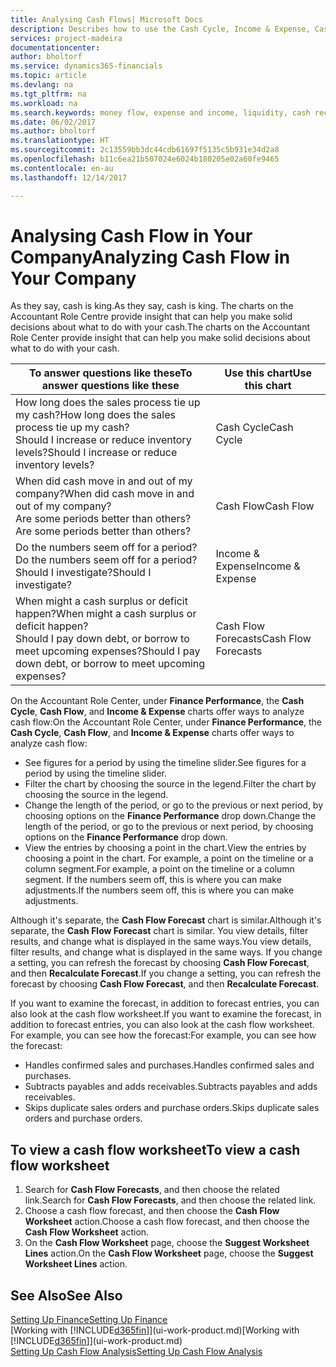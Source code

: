 ```yaml
---
title: Analysing Cash Flows| Microsoft Docs
description: Describes how to use the Cash Cycle, Income & Expense, Cash Flow, and Cash Flow Forecast charts to analyze the past and future flow of money in and out of your company.
services: project-madeira
documentationcenter: 
author: bholtorf
ms.service: dynamics365-financials
ms.topic: article
ms.devlang: na
ms.tgt_pltfrm: na
ms.workload: na
ms.search.keywords: money flow, expense and income, liquidity, cash receipts minus cash payments, Cartera
ms.date: 06/02/2017
ms.author: bholtorf
ms.translationtype: HT
ms.sourcegitcommit: 2c13559bb3dc44cdb61697f5135c5b931e34d2a8
ms.openlocfilehash: b11c6ea21b507024e6024b180205e02a60fe9465
ms.contentlocale: en-au
ms.lasthandoff: 12/14/2017

---
```

# <a name="analyzing-cash-flow-in-your-company"></a><span data-ttu-id="5c385-103">Analysing Cash Flow in Your Company</span><span class="sxs-lookup"><span data-stu-id="5c385-103">Analyzing Cash Flow in Your Company</span></span>
<span data-ttu-id="5c385-104">As they say, cash is king.</span><span class="sxs-lookup"><span data-stu-id="5c385-104">As they say, cash is king.</span></span> <span data-ttu-id="5c385-105">The charts on the Accountant Role Centre provide insight that can help you make solid decisions about what to do with your cash.</span><span class="sxs-lookup"><span data-stu-id="5c385-105">The charts on the Accountant Role Center provide insight that can help you make solid decisions about what to do with your cash.</span></span>  

| <span data-ttu-id="5c385-106">To answer questions like these</span><span class="sxs-lookup"><span data-stu-id="5c385-106">To answer questions like these</span></span> | <span data-ttu-id="5c385-107">Use this chart</span><span class="sxs-lookup"><span data-stu-id="5c385-107">Use this chart</span></span> |
| --- | --- |
| <span data-ttu-id="5c385-108">How long does the sales process tie up my cash?</span><span class="sxs-lookup"><span data-stu-id="5c385-108">How long does the sales process tie up my cash?</span></span></br> <span data-ttu-id="5c385-109">Should I increase or reduce inventory levels?</span><span class="sxs-lookup"><span data-stu-id="5c385-109">Should I increase or reduce inventory levels?</span></span> |<span data-ttu-id="5c385-110">Cash Cycle</span><span class="sxs-lookup"><span data-stu-id="5c385-110">Cash Cycle</span></span> |
| <span data-ttu-id="5c385-111">When did cash move in and out of my company?</span><span class="sxs-lookup"><span data-stu-id="5c385-111">When did cash move in and out of my company?</span></span></br> <span data-ttu-id="5c385-112">Are some periods better than others?</span><span class="sxs-lookup"><span data-stu-id="5c385-112">Are some periods better than others?</span></span> |<span data-ttu-id="5c385-113">Cash Flow</span><span class="sxs-lookup"><span data-stu-id="5c385-113">Cash Flow</span></span> |
| <span data-ttu-id="5c385-114">Do the numbers seem off for a period?</span><span class="sxs-lookup"><span data-stu-id="5c385-114">Do the numbers seem off for a period?</span></span></br> <span data-ttu-id="5c385-115">Should I investigate?</span><span class="sxs-lookup"><span data-stu-id="5c385-115">Should I investigate?</span></span> |<span data-ttu-id="5c385-116">Income & Expense</span><span class="sxs-lookup"><span data-stu-id="5c385-116">Income & Expense</span></span> |
| <span data-ttu-id="5c385-117">When might a cash surplus or deficit happen?</span><span class="sxs-lookup"><span data-stu-id="5c385-117">When might a cash surplus or deficit happen?</span></span></br> <span data-ttu-id="5c385-118">Should I pay down debt, or borrow to meet upcoming expenses?</span><span class="sxs-lookup"><span data-stu-id="5c385-118">Should I pay down debt, or borrow to meet upcoming expenses?</span></span> |<span data-ttu-id="5c385-119">Cash Flow Forecasts</span><span class="sxs-lookup"><span data-stu-id="5c385-119">Cash Flow Forecasts</span></span> |

<span data-ttu-id="5c385-120">On the Accountant Role Center, under **Finance Performance**, the **Cash Cycle**, **Cash Flow**, and **Income & Expense** charts offer ways to analyze cash flow:</span><span class="sxs-lookup"><span data-stu-id="5c385-120">On the Accountant Role Center, under **Finance Performance**, the **Cash Cycle**, **Cash Flow**, and **Income & Expense** charts offer ways to analyze cash flow:</span></span>  

* <span data-ttu-id="5c385-121">See figures for a period by using the timeline slider.</span><span class="sxs-lookup"><span data-stu-id="5c385-121">See figures for a period by using the timeline slider.</span></span>  
* <span data-ttu-id="5c385-122">Filter the chart by choosing the source in the legend.</span><span class="sxs-lookup"><span data-stu-id="5c385-122">Filter the chart by choosing the source in the legend.</span></span>  
* <span data-ttu-id="5c385-123">Change the length of the period, or go to the previous or next period, by choosing options on the **Finance Performance** drop down.</span><span class="sxs-lookup"><span data-stu-id="5c385-123">Change the length of the period, or go to the previous or next period, by choosing options on the **Finance Performance** drop down.</span></span>  
* <span data-ttu-id="5c385-124">View the entries by choosing a point in the chart.</span><span class="sxs-lookup"><span data-stu-id="5c385-124">View the entries by choosing a point in the chart.</span></span> <span data-ttu-id="5c385-125">For example, a point on the timeline or a column segment.</span><span class="sxs-lookup"><span data-stu-id="5c385-125">For example, a point on the timeline or a column segment.</span></span> <span data-ttu-id="5c385-126">If the numbers seem off, this is where you can make adjustments.</span><span class="sxs-lookup"><span data-stu-id="5c385-126">If the numbers seem off, this is where you can make adjustments.</span></span>  

<span data-ttu-id="5c385-127">Although it's separate, the **Cash Flow Forecast** chart is similar.</span><span class="sxs-lookup"><span data-stu-id="5c385-127">Although it's separate, the **Cash Flow Forecast** chart is similar.</span></span> <span data-ttu-id="5c385-128">You view details, filter results, and change what is displayed in the same ways.</span><span class="sxs-lookup"><span data-stu-id="5c385-128">You view details, filter results, and change what is displayed in the same ways.</span></span> <span data-ttu-id="5c385-129">If you change a setting, you can refresh the forecast by choosing **Cash Flow Forecast**, and then **Recalculate Forecast**.</span><span class="sxs-lookup"><span data-stu-id="5c385-129">If you change a setting, you can refresh the forecast by choosing **Cash Flow Forecast**, and then **Recalculate Forecast**.</span></span>

<span data-ttu-id="5c385-130">If you want to examine the forecast, in addition to forecast entries, you can also look at the cash flow worksheet.</span><span class="sxs-lookup"><span data-stu-id="5c385-130">If you want to examine the forecast, in addition to forecast entries, you can also look at the cash flow worksheet.</span></span> <span data-ttu-id="5c385-131">For example, you can see how the forecast:</span><span class="sxs-lookup"><span data-stu-id="5c385-131">For example, you can see how the forecast:</span></span>

* <span data-ttu-id="5c385-132">Handles confirmed sales and purchases.</span><span class="sxs-lookup"><span data-stu-id="5c385-132">Handles confirmed sales and purchases.</span></span>  
* <span data-ttu-id="5c385-133">Subtracts payables and adds receivables.</span><span class="sxs-lookup"><span data-stu-id="5c385-133">Subtracts payables and adds receivables.</span></span>  
* <span data-ttu-id="5c385-134">Skips duplicate sales orders and purchase orders.</span><span class="sxs-lookup"><span data-stu-id="5c385-134">Skips duplicate sales orders and purchase orders.</span></span>  

## <a name="to-view-a-cash-flow-worksheet"></a><span data-ttu-id="5c385-135">To view a cash flow worksheet</span><span class="sxs-lookup"><span data-stu-id="5c385-135">To view a cash flow worksheet</span></span>
1. <span data-ttu-id="5c385-136">Search for **Cash Flow Forecasts**, and then choose the related link.</span><span class="sxs-lookup"><span data-stu-id="5c385-136">Search for **Cash Flow Forecasts**, and then choose the related link.</span></span>  
2. <span data-ttu-id="5c385-137">Choose a cash flow forecast, and then choose the **Cash Flow Worksheet** action.</span><span class="sxs-lookup"><span data-stu-id="5c385-137">Choose a cash flow forecast, and then choose the **Cash Flow Worksheet** action.</span></span>  
3. <span data-ttu-id="5c385-138">On the **Cash Flow Worksheet** page, choose the **Suggest Worksheet Lines** action.</span><span class="sxs-lookup"><span data-stu-id="5c385-138">On the **Cash Flow Worksheet** page, choose the **Suggest Worksheet Lines** action.</span></span>  

## <a name="see-also"></a><span data-ttu-id="5c385-139">See Also</span><span class="sxs-lookup"><span data-stu-id="5c385-139">See Also</span></span>
[<span data-ttu-id="5c385-140">Setting Up Finance</span><span class="sxs-lookup"><span data-stu-id="5c385-140">Setting Up Finance</span></span>](finance-setup-finance.md)  
<span data-ttu-id="5c385-141">[Working with [!INCLUDE[d365fin](includes/d365fin_md.md)]](ui-work-product.md)</span><span class="sxs-lookup"><span data-stu-id="5c385-141">[Working with [!INCLUDE[d365fin](includes/d365fin_md.md)]](ui-work-product.md)</span></span>  
[<span data-ttu-id="5c385-142">Setting Up Cash Flow Analysis</span><span class="sxs-lookup"><span data-stu-id="5c385-142">Setting Up Cash Flow Analysis</span></span>](finance-setup-cash-flow-analyses.md)  

